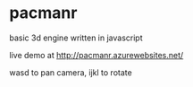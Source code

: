 pacmanr
=======

basic 3d engine written in javascript


live demo at http://pacmanr.azurewebsites.net/



wasd to pan camera, ijkl to rotate
